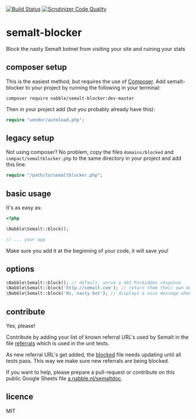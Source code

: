[![Build Status](https://travis-ci.org/nabble/semalt-blocker.svg?branch=master)](https://travis-ci.org/nabble/semalt-blocker)
[![Scrutinizer Code Quality](https://scrutinizer-ci.com/g/nabble/semalt-blocker/badges/quality-score.png?b=master)](https://scrutinizer-ci.com/g/nabble/semalt-blocker/?branch=master)

semalt-blocker
==============

Block the nasty Semalt botnet from visiting your site and ruining your stats


## composer setup

This is the easiest method, but requires the use of [Composer](http://getcomposer.org). Add semalt-blocker to your
project by running the following in your terminal:

```shell
composer require nabble/semalt-blocker:dev-master
```

Then in your project add (but you probably already have this):

```php
require "vendor/autoload.php";
```

## legacy setup

Not using composer? No problem, copy the files `domains/blocked` and `compact/semaltblocker.php` to the same
directory in your project and add this line:

```php
require "/path/to/semaltblocker.php";
```


## basic usage

It's as easy as:

```php
<?php

\Nabble\Semalt::block();

// ... your app

```

Make sure you add it at the beginning of your code, it will save you!

## options

```php
\Nabble\Semalt::block(); // default, serve a 403 Forbidden response
\Nabble\Semalt::block('http://semalt.com'); // return them their own botnet traffic
\Nabble\Semalt::block('Hi, nasty bot'); // displays a nice message when blocked
```

## contribute

Yes, please!

Contribute by adding your list of known referral URL's used by Semalt in the file
[referrals](https://github.com/nabble/semalt-blocker/blob/master/domains/referrals) which is used in the unit tests.

As new referral URL's get added, the [blocked](https://github.com/nabble/semalt-blocker/blob/master/domains/blocked) file needs updating
until all tests pass. This way we make sure new referrals are being blocked.

If you want to help, please prepare a pull-request or contribute on this public Google Sheets file
[a.nabble.nl/semaltdoc](http://a.nabble.nl/semaltdoc).

## licence

MIT